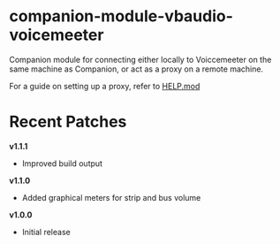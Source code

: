 # companion-module-vbaudio-voicemeeter
Companion module for connecting either locally to Voiccemeeter on the same machine as Companion, or act as a proxy on a remote machine.

For a guide on setting up a proxy, refer to [HELP.mod](./companion/HELP.md)


# Recent Patches
**v1.1.1**
- Improved build output

**v1.1.0**
- Added graphical meters for strip and bus volume

**v1.0.0**
- Initial release
